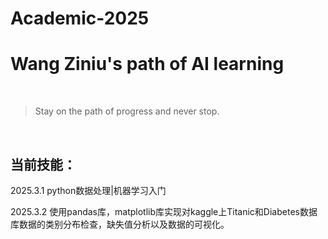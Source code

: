 # Academic-2025
# Wang Ziniu's path of AI learning

<div align="center">
    <br>
</div>

>Stay on the path of progress and never stop.
<div align="center">
    <br>
</div>

## 当前技能：
2025.3.1  python数据处理|机器学习入门

2025.3.2  使用pandas库，matplotlib库实现对kaggle上Titanic和Diabetes数据库数据的类别分布检查，缺失值分析以及数据的可视化。
